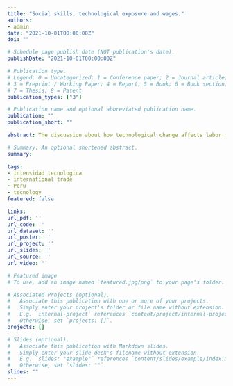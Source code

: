 ```yaml
---
title: "Social skills, technological exposure and wages."
authors:
- admin
date: "2021-10-01T00:00:00Z"
doi: ""

# Schedule page publish date (NOT publication's date).
publishDate: "2021-10-01T00:00:00Z"

# Publication type.
# Legend: 0 = Uncategorized; 1 = Conference paper; 2 = Journal article;
# 3 = Preprint / Working Paper; 4 = Report; 5 = Book; 6 = Book section;
# 7 = Thesis; 8 = Patent
publication_types: ["3"]

# Publication name and optional abbreviated publication name.
publication: ""
publication_short: ""

abstract: The discussion about how technological change affects labor market outcomes usually focuses on whether they replace labor or not. However, little is known about essential skills that are needed for keeping up in the labor market once a technology adoption occurs. In particular, skills that are difficult to be replaced by machines are at the heart of the debate such as those related to sociability and human interaction. I study the returns to social, cognitive, and non-cognitive skills in the light of technological innovations from 1996 to 2017 in Great Britain. I found that social skills are relevant for obtaining higher wages, and some evidence in favor of their importance when there is an adoption of new technology in business.

# Summary. An optional shortened abstract.
summary: 

tags:
- intensidad tecnologica
- international trade
- Peru
- tecnology
featured: false

links:
url_pdf: ''
url_code: ''
url_dataset: ''
url_poster: ''
url_project: ''
url_slides: ''
url_source: ''
url_video: ''

# Featured image
# To use, add an image named `featured.jpg/png` to your page's folder. 

# Associated Projects (optional).
#   Associate this publication with one or more of your projects.
#   Simply enter your project's folder or file name without extension.
#   E.g. `internal-project` references `content/project/internal-project/index.md`.
#   Otherwise, set `projects: []`.
projects: []

# Slides (optional).
#   Associate this publication with Markdown slides.
#   Simply enter your slide deck's filename without extension.
#   E.g. `slides: "example"` references `content/slides/example/index.md`.
#   Otherwise, set `slides: ""`.
slides: ""
---
```

